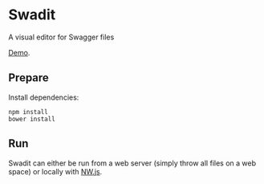 # Swadit
A visual editor for Swagger files

[Demo](swadit.misc-net.de).

## Prepare
Install dependencies:
```
npm install
bower install
```

## Run
Swadit can either be run from a web server (simply throw all files on a web space) or locally with [NW.js](https://nwjs.io/).
